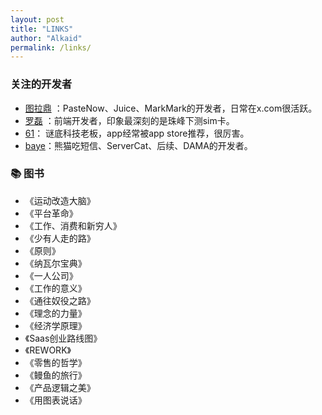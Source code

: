 ```yaml
---
layout: post
title: "LINKS"
author: "Alkaid"
permalink: /links/
---
```




### 关注的开发者

- [图拉鼎](https://imtx.me/) ：PasteNow、Juice、MarkMark的开发者，日常在x.com很活跃。
- [罗磊](https://luolei.org/) ：前端开发者，印象最深刻的是珠峰下测sim卡。
- [61](https://https://61.life/)： 谜底科技老板，app经常被app store推荐，很厉害。
- [baye](https://twitter.com/waylybaye)：熊猫吃短信、ServerCat、后续、DAMA的开发者。



### 📚 图书

- 《运动改造大脑》
- 《平台革命》
- 《工作、消费和新穷人》
- 《少有人走的路》
- 《原则》
- 《纳瓦尔宝典》
- 《一人公司》
- 《工作的意义》
- 《通往奴役之路》
- 《理念的力量》
- 《经济学原理》
- 《Saas创业路线图》
- 《REWORK》
- 《零售的哲学》
- 《鳗鱼的旅行》
- 《产品逻辑之美》
- 《用图表说话》





